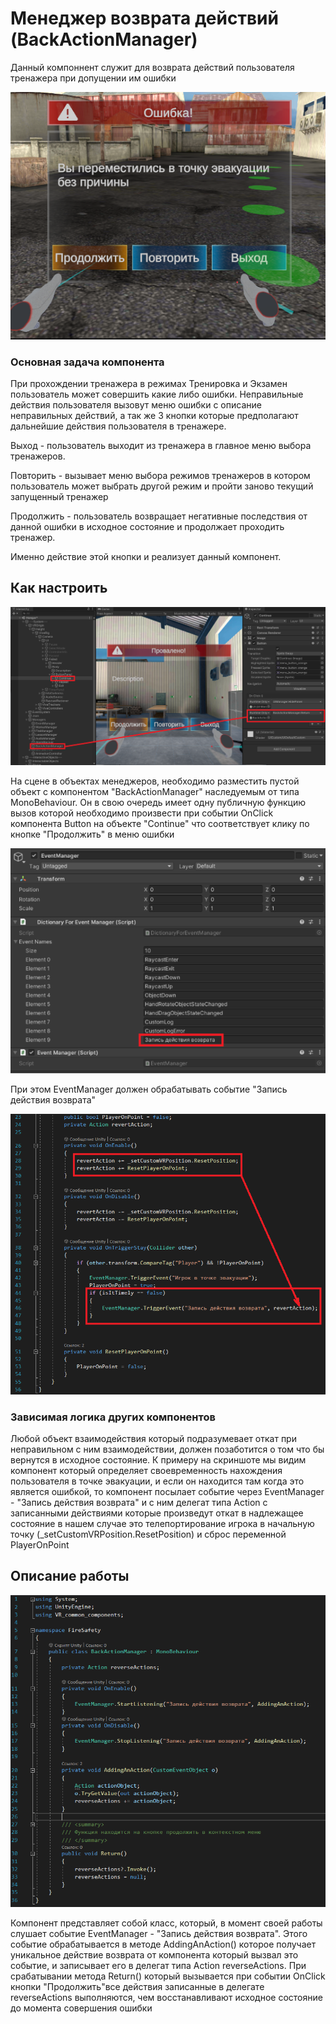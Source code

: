 # Менеджер возврата действий (BackActionManager)

Данный компоннент служит для возврата действий пользователя тренажера при допущении им ошибки

![Alt text](/Images/BackActionManager1.png) 

### Основная задача компонента
При прохождении тренажера в режимах Тренировка и Экзамен пользователь может совершить какие либо ошибки. Неправильные действия пользователя вызовут меню ошибки с описание неправильных действий, а так же 3 кнопки которые предполагают дальнейшие действия пользователя в тренажере.

Выход - пользователь выходит из тренажера в главное меню выбора тренажеров.

Повторить - вызывает меню выбора режимов тренажеров в котором пользователь может выбрать другой режим и пройти заново текущий запущенный тренажер

Продолжить - пользователь возвращает негативные последствия от данной ошибки в исходное состояние и продолжает проходить тренажер.

Именно действие этой кнопки и реализует данный компонент.

## Как настроить
![Alt text](/Images/BackActionManager2.png) 

На сцене в объектах менеджеров, необходимо разместить пустой объект с компонентом "BackActionManager" наследуемым от типа MonoBehaviour. Он в свою очередь имеет одну публичную функцию вызов которой необходимо произвести при событии OnClick компонента Button на объекте "Continue" что соответствует клику по кнопке "Продолжить" в меню ошибки

![Alt text](/Images/BackActionManager3.png) 

При этом EventManager должен обрабатывать событие "Запись действия возврата"

![Alt text](/Images/BackActionManager4.png) 

### Зависимая логика других компонентов
Любой объект взаимодействия который подразумевает откат при неправильном с ним взаимодействии, должен позаботится о том что бы вернутся в исходное состояние. К примеру на скриншоте мы видим компонент который определяет своевременность нахождения пользователя в точке эвакуации, и если он находится там когда это является ошибкой, то компонент посылает событие через EventManager - "Запись действия возврата" и с ним делегат типа Action с записанными действиями которые произведут откат в надлежащее состояние в нашем случае это телепортирование игрока в начальную точку (_setCustomVRPosition.ResetPosition) и сброс переменной PlayerOnPoint

## Описание работы
![Alt text](/Images/BackActionManager5.png)

Компонент представляет собой класс, который, в момент своей работы слушает событие EventManager - "Запись действия возврата". Этого событие обрабатывается в методе AddingAnAction() которое получает уникальное действие возврата от компонента который вызвал это событие, и записывает его в делегат типа Action reverseActions. При срабатывании метода Return() который вызывается при событии OnClick кнопки "Продолжить"все действия записанные в делегате reverseActions выполняются, чем восстанавливают исходное состояние до момента совершения ошибки
